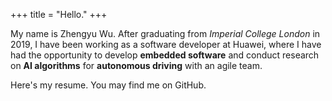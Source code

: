 +++
title = "Hello."
+++

My name is Zhengyu Wu. After graduating from *Imperial College London* in 2019, I have been working as a software developer at Huawei, where I have had the opportunity to develop **embedded software** and conduct research on **AI algorithms** for **autonomous driving** with an agile team.

Here's my resume. You may find me on GitHub.
